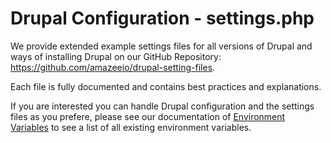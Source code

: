 # Drupal Configuration - settings.php

We provide extended example settings files for all versions of Drupal and ways of installing Drupal on our GitHub Repository: https://github.com/amazeeio/drupal-setting-files.

Each file is fully documented and contains best practices and explanations.

If you are interested you can handle Drupal configuration and the settings files as you prefere, please see our documentation of [Environment Variables](../environment_variables.md) to see a list of all existing environment variables.